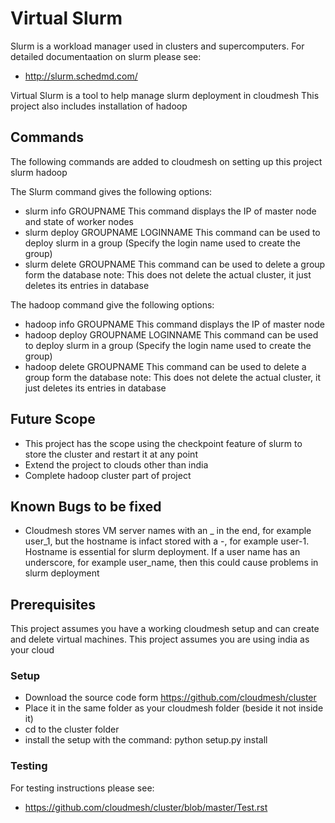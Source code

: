 # Virtual Slurm

Slurm is a workload manager used in clusters and supercomputers.
For detailed documentaation on slurm please see:

* http://slurm.schedmd.com/

Virtual Slurm is a tool to help manage slurm deployment in cloudmesh
This project also includes installation of hadoop

## Commands

The following commands are added to cloudmesh on setting up this project
	slurm
	hadoop

The Slurm command gives the following options:

* slurm info GROUPNAME
	This command displays the IP of master node and state of worker nodes
* slurm deploy GROUPNAME LOGINNAME
	This command can be used to deploy slurm in a group (Specify the login name used to create the group)
* slurm delete GROUPNAME
	This command can be used to delete a group form the database
	note: This does not delete the actual cluster, it just deletes its entries in database

The hadoop command give the following options:

* hadoop info GROUPNAME
	This command displays the IP of master node
* hadoop deploy GROUPNAME LOGINNAME
	This command can be used to deploy slurm in a group (Specify the login name used to create the group)
* hadoop delete GROUPNAME
	This command can be used to delete a group form the database
	note: This does not delete the actual cluster, it just deletes its entries in database

## Future Scope

* This project has the scope using the checkpoint feature of slurm to store the cluster and restart it at any point
* Extend the project to clouds other than india
* Complete hadoop cluster part of project

## Known Bugs to be fixed

* Cloudmesh stores VM server names with an _ in the end, for example user_1, but the hostname is infact stored with a -, for example user-1. Hostname is essential for slurm deployment. If a user name has an underscore,  for example user_name, then this could cause problems in slurm deployment


## Prerequisites

This project assumes you have a working cloudmesh setup and can create and delete virtual machines.
This project assumes you are using india as your cloud

### Setup

* Download the source code form https://github.com/cloudmesh/cluster
* Place it in the same folder as your cloudmesh folder (beside it not inside it)
* cd to the cluster folder
* install the setup with the command: python setup.py install

### Testing

For testing instructions please see:

* https://github.com/cloudmesh/cluster/blob/master/Test.rst


